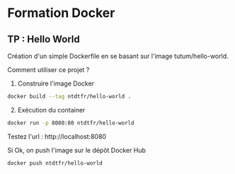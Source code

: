 # Formation Docker

## TP : Hello World

Création d'un simple Dockerfile en se basant sur l'image tutum/hello-world.

Comment utiliser ce projet ?

1. Construire l'image Docker

```sh
docker build --tag ntdtfr/hello-world .
```

2. Exécution du container

```sh
docker run -p 8080:80 ntdtfr/hello-world
```

Testez l'url : http://localhost:8080


Si Ok, on push l'image sur le dépôt Docker Hub

```sh
docker push ntdtfr/hello-world
```